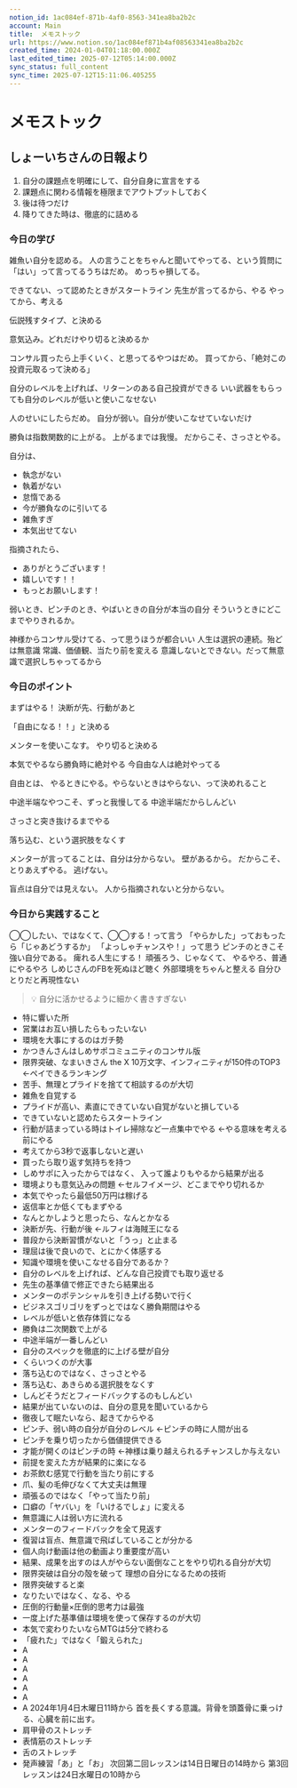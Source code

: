 ```yaml
---
notion_id: 1ac084ef-871b-4af0-8563-341ea8ba2b2c
account: Main
title:  メモストック
url: https://www.notion.so/1ac084ef871b4af08563341ea8ba2b2c
created_time: 2024-01-04T01:18:00.000Z
last_edited_time: 2025-07-12T05:14:00.000Z
sync_status: full_content
sync_time: 2025-07-12T15:11:06.405255
---
```

# メモストック

  ## しょーいちさんの日報より
  1. 自分の課題点を明確にして、自分自身に宣言をする
  1. 課題点に関わる情報を極限までアウトプットしておく
  1. 後は待つだけ
  1. 降りてきた時は、徹底的に詰める
  ### 今日の学び
  雑魚い自分を認める。
  人の言うことをちゃんと聞いてやってる、という質問に「はい」って言ってるうちはだめ。
  めっちゃ損してる。
  
  できてない、って認めたときがスタートライン
  先生が言ってるから、やる
  やってから、考える
  
  伝説残すタイプ、と決める
  
  意気込み。どれだけやり切ると決めるか
  
  コンサル買ったら上手くいく、と思ってるやつはだめ。
  買ってから、「絶対この投資元取るって決める」
  
  自分のレベルを上げれば、リターンのある自己投資ができる
  いい武器をもらっても自分のレベルが低いと使いこなせない
  
  人のせいにしたらだめ。
  自分が弱い。自分が使いこなせていないだけ
  
  勝負は指数関数的に上がる。
  上がるまでは我慢。
  だからこそ、さっさとやる。
  
  自分は、
  - 執念がない
  - 執着がない
  - 怠惰である
  - 今が勝負なのに引いてる
  - 雑魚すぎ
  - 本気出せてない
  
  指摘されたら、
  - ありがとうございます！
  - 嬉しいです！！
  - もっとお願いします！
  
  弱いとき、ピンチのとき、やばいときの自分が本当の自分
  そういうときにどこまでやりきれるか。
  
  神様からコンサル受けてる、って思うほうが都合いい
  人生は選択の連続。殆どは無意識
  常識、価値観、当たり前を変える
  意識しないとできない。だって無意識で選択しちゃってるから
  ### 今日のポイント
  まずはやる！
  決断が先、行動があと
  
  「自由になる！！」と決める
  
  メンターを使いこなす。
  やり切ると決める
  
  本気でやるなら勝負時に絶対やる
  今自由な人は絶対やってる
  
  自由とは、
  やるときにやる。やらないときはやらない、って決めれること
  
  中途半端なやつこそ、ずっと我慢してる
  中途半端だからしんどい
  
  さっさと突き抜けるまでやる
  
  落ち込む、という選択肢をなくす
  
  メンターが言ってることは、自分は分からない。
壁があるから。
  だからこそ、とりあえずやる。
  逃げない。
  
  盲点は自分では見えない。
人から指摘されないと分からない。
  
  ### 今日から実践すること
  ◯◯したい、ではなくて、◯◯する！って言う
  「やらかした」っておもったら「じゃあどうするか」
  「よっしゃチャンスや！」って思う
  ピンチのときこそ強い自分である。
  痺れる人生にする！
  頑張ろう、じゃなくて、
やるやろ、普通にやるやろ
  しめじさんのFBを死ぬほど聴く
  外部環境をちゃんと整える
  自分ひとりだと再現性ない
  
  
  > 💡 自分に活かせるように細かく書きすぎない
  - 特に響いた所
  - 営業はお互い損したらもったいない
  - 環境を大事にするのはガチ勢
  - かつきんさんはしめサポコミュニティのコンサル版
  - 限界突破、なまいきさん the X 10万文字、インフィニティが150件のTOP3
←ペイできるランキング
  - 苦手、無理とプライドを捨てて相談するのが大切
  - 雑魚を自覚する
  - プライドが高い、素直にできていない自覚がないと損している
  - できていないと認めたらスタートライン
  - 行動が詰まっている時はトイレ掃除など一点集中でやる
←やる意味を考える前にやる
  - 考えてから3秒で返事しないと遅い
  - 買ったら取り返す気持ちを持つ
  - しめサポに入ったからではなく、
入って誰よりもやるから結果が出る
  - 環境よりも意気込みの問題
←セルフイメージ、どこまでやり切れるか
  - 本気でやったら最低50万円は稼げる
  - 返信率とか低くてもまずやる
  - なんとかしようと思ったら、なんとかなる
  - 決断が先、行動が後
←ルフィは海賊王になる
  - 普段から決断習慣がないと「うっ」と止まる
  - 理屈は後で良いので、とにかく体感する
  - 知識や環境を使いこなせる自分であるか？
  - 自分のレベルを上げれば、どんな自己投資でも取り返せる
  - 先生の基準値で修正できたら結果出る
  - メンターのポテンシャルを引き上げる勢いで行く
  - ビジネスゴリゴリをずっとではなく勝負期間はやる
  - レベルが低いと依存体質になる
  - 勝負は二次関数で上がる
  - 中途半端が一番しんどい
  - 自分のスペックを徹底的に上げる壁が自分
  - くらいつくのが大事
  - 落ち込むのではなく、さっさとやる
  - 落ち込む、あきらめる選択肢をなくす
  - しんどそうだとフィードバックするのもしんどい
  - 結果が出ていないのは、自分の意見を聞いているから
  - 徹夜して眠たいなら、起きてからやる
  - ピンチ、弱い時の自分が自分のレベル
←ピンチの時に人間が出る
  - ピンチを乗り切ったから価値提供できる
  - 才能が開くのはピンチの時
←神様は乗り越えられるチャンスしか与えない
  - 前提を変えた方が結果的に楽になる
  - お茶飲む感覚で行動を当たり前にする
  - 爪、髪の毛伸びなくて大丈夫は無理
  - 頑張るのではなく「やって当たり前」
  - 口癖の「ヤバい」を「いけるでしょ」に変える
  - 無意識に人は弱い方に流れる
  - メンターのフィードバックを全て見返す
  - 復習は盲点、無意識で飛ばしていることが分かる
  - 個人向け動画は他の動画より重要度が高い
  - 結果、成果を出すのは人がやらない面倒なことをやり切れる自分が大切
  - 限界突破は自分の殻を破って
理想の自分になるための技術
  - 限界突破すると楽
  - なりたいではなく、なる、やる
  - 圧倒的行動量×圧倒的思考力は最強
  - 一度上げた基準値は環境を使って保存するのが大切
  - 本気で変わりたいならMTGは5分で終わる
  - 「疲れた」ではなく「鍛えられた」
  - A
  - A
  - A
  - A
  - A
  - A
  - A
  2024年1月4日木曜日11時から
  首を長くする意識。背骨を頭蓋骨に乗っける、心臓を前に出す。
  - 肩甲骨のストレッチ
  - 表情筋のストレッチ
  - 舌のストレッチ
  - 発声練習「あ」と「お」
   次回第二回レッスンは14日日曜日の14時から
   第3回レッスンは24日水曜日の10時から
